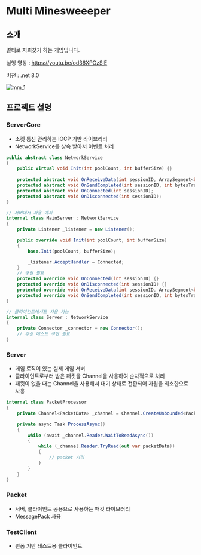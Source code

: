 # Multi Minesweeeper


## 소개

멀티로 지뢰찾기 하는 게임입니다.

실행 영상 : <https://youtu.be/od36XPGzSlE>

버전 : .net 8.0

![mm_1](https://github.com/user-attachments/assets/ea41c527-5acc-46cb-9434-992c32bc4ee6)



## 프로젝트 설명

### ServerCore
- 소켓 통신 관리하는 IOCP 기반 라이브러리
- NetworkService를 상속 받아서 이벤트 처리
```cs
public abstract class NetworkService
{
	public virtual void Init(int poolCount, int bufferSize) {}
	
	protected abstract void OnReceiveData(int sessionID, ArraySegment<byte> data);
	protected abstract void OnSendCompleted(int sessionID, int bytesTransferred, IList<ArraySegment<byte>> bufferList);
	protected abstract void OnConnected(int sessionID);
	protected abstract void OnDisconnected(int sessionID);
}
```
```cs
// 서버에서 사용 예시
internal class MainServer : NetworkService
{
	private Listener _listener = new Listener();

	public override void Init(int poolCount, int bufferSize)
	{
		base.Init(poolCount, bufferSize);

		_listener.AcceptHandler = Connected;
	}
	// 구현 필요
	protected override void OnConnected(int sessionID) {}
	protected override void OnDisconnected(int sessionID) {}
	protected override void OnReceiveData(int sessionID, ArraySegment<byte> data) {}
	protected override void OnSendCompleted(int sessionID, int bytesTransferred, IList<ArraySegment<byte>> bufferList) {}
}
```
```cs
// 클라이언트에서도 사용 가능
internal class Server : NetworkService
{
	private Connector _connector = new Connector();
	// 추상 메소드 구현 필요
}
```

### Server
- 게임 로직이 있는 실제 게임 서버
- 클라이언트로부터 받은 패킷을 Channel을 사용하여 순차적으로 처리
- 패킷이 없을 때는 Channel을 사용해서 대기 상태로 전환되어 자원을 최소한으로 사용
```cs
internal class PacketProcessor
{
	private Channel<PacketData> _channel = Channel.CreateUnbounded<PacketData>();

	private async Task ProcessAsync()
	{
		while (await _channel.Reader.WaitToReadAsync())
		{
			while (_channel.Reader.TryRead(out var packetData))
			{
				// packet 처리
			}
		}
	}
}
```


### Packet
- 서버, 클라이언트 공용으로 사용하는 패킷 라이브러리
- MessagePack 사용

### TestClient
- 윈폼 기반 테스트용 클라이언트

